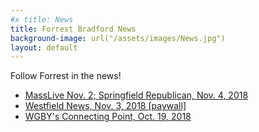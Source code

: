 ```yaml
---
#x title: News
title: Forrest Bradford News
background-image: url("/assets/images/News.jpg")
layout: default
---
```

Follow Forrest in the news!
* <a href="https://www.masslive.com/news/index.ssf/2018/11/in_hampden_3rd_district_race.html">MassLive Nov. 2; Springfield Republican, Nov. 4, 2018</a>
* <a href="https://thewestfieldnews.com/bradford-challenges-for-3rd-hampden-district/">Westfield News, Nov. 3, 2018 [paywall]</a>
* <a href="https://connectingpoint.wgby.org/forrest-bradford-meet-the-candidates/">WGBY's Connecting Point, Oct. 19, 2018</a>
